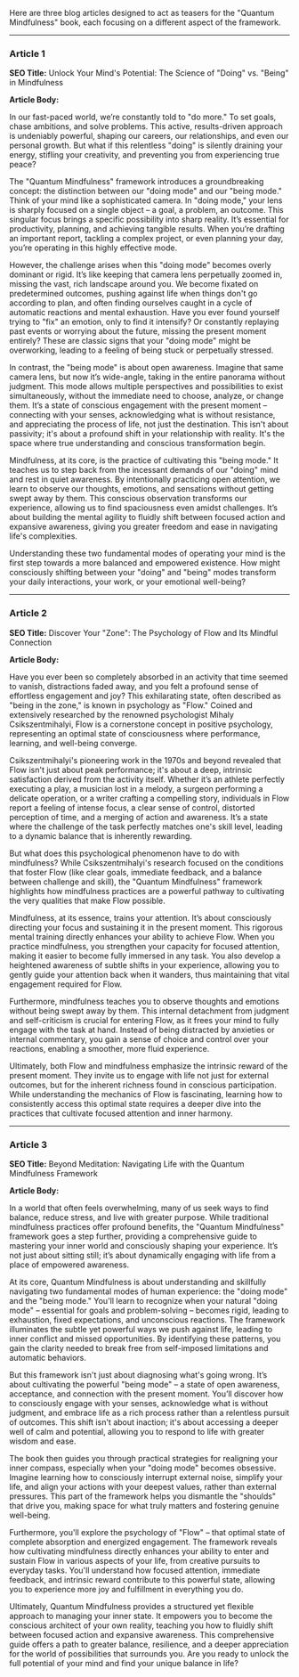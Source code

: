 Here are three blog articles designed to act as teasers for the "Quantum Mindfulness" book, each focusing on a different aspect of the framework.

---

### Article 1

**SEO Title:** Unlock Your Mind's Potential: The Science of "Doing" vs. "Being" in Mindfulness

**Article Body:**

In our fast-paced world, we’re constantly told to "do more." To set goals, chase ambitions, and solve problems. This active, results-driven approach is undeniably powerful, shaping our careers, our relationships, and even our personal growth. But what if this relentless "doing" is silently draining your energy, stifling your creativity, and preventing you from experiencing true peace?

The "Quantum Mindfulness" framework introduces a groundbreaking concept: the distinction between our "doing mode" and our "being mode." Think of your mind like a sophisticated camera. In "doing mode," your lens is sharply focused on a single object – a goal, a problem, an outcome. This singular focus brings a specific possibility into sharp reality. It’s essential for productivity, planning, and achieving tangible results. When you’re drafting an important report, tackling a complex project, or even planning your day, you’re operating in this highly effective mode.

However, the challenge arises when this "doing mode" becomes overly dominant or rigid. It’s like keeping that camera lens perpetually zoomed in, missing the vast, rich landscape around you. We become fixated on predetermined outcomes, pushing against life when things don't go according to plan, and often finding ourselves caught in a cycle of automatic reactions and mental exhaustion. Have you ever found yourself trying to "fix" an emotion, only to find it intensify? Or constantly replaying past events or worrying about the future, missing the present moment entirely? These are classic signs that your "doing mode" might be overworking, leading to a feeling of being stuck or perpetually stressed.

In contrast, the "being mode" is about open awareness. Imagine that same camera lens, but now it’s wide-angle, taking in the entire panorama without judgment. This mode allows multiple perspectives and possibilities to exist simultaneously, without the immediate need to choose, analyze, or change them. It’s a state of conscious engagement with the present moment – connecting with your senses, acknowledging what is without resistance, and appreciating the process of life, not just the destination. This isn't about passivity; it's about a profound shift in your relationship with reality. It's the space where true understanding and conscious transformation begin.

Mindfulness, at its core, is the practice of cultivating this "being mode." It teaches us to step back from the incessant demands of our "doing" mind and rest in quiet awareness. By intentionally practicing open attention, we learn to observe our thoughts, emotions, and sensations without getting swept away by them. This conscious observation transforms our experience, allowing us to find spaciousness even amidst challenges. It’s about building the mental agility to fluidly shift between focused action and expansive awareness, giving you greater freedom and ease in navigating life's complexities.

Understanding these two fundamental modes of operating your mind is the first step towards a more balanced and empowered existence. How might consciously shifting between your "doing" and "being" modes transform your daily interactions, your work, or your emotional well-being?

---

### Article 2

**SEO Title:** Discover Your "Zone": The Psychology of Flow and Its Mindful Connection

**Article Body:**

Have you ever been so completely absorbed in an activity that time seemed to vanish, distractions faded away, and you felt a profound sense of effortless engagement and joy? This exhilarating state, often described as "being in the zone," is known in psychology as "Flow." Coined and extensively researched by the renowned psychologist Mihaly Csikszentmihalyi, Flow is a cornerstone concept in positive psychology, representing an optimal state of consciousness where performance, learning, and well-being converge.

Csikszentmihalyi's pioneering work in the 1970s and beyond revealed that Flow isn't just about peak performance; it's about a deep, intrinsic satisfaction derived from the activity itself. Whether it’s an athlete perfectly executing a play, a musician lost in a melody, a surgeon performing a delicate operation, or a writer crafting a compelling story, individuals in Flow report a feeling of intense focus, a clear sense of control, distorted perception of time, and a merging of action and awareness. It’s a state where the challenge of the task perfectly matches one's skill level, leading to a dynamic balance that is inherently rewarding.

But what does this psychological phenomenon have to do with mindfulness? While Csikszentmihalyi's research focused on the conditions that foster Flow (like clear goals, immediate feedback, and a balance between challenge and skill), the "Quantum Mindfulness" framework highlights how mindfulness practices are a powerful pathway to cultivating the very qualities that make Flow possible.

Mindfulness, at its essence, trains your attention. It’s about consciously directing your focus and sustaining it in the present moment. This rigorous mental training directly enhances your ability to achieve Flow. When you practice mindfulness, you strengthen your capacity for focused attention, making it easier to become fully immersed in any task. You also develop a heightened awareness of subtle shifts in your experience, allowing you to gently guide your attention back when it wanders, thus maintaining that vital engagement required for Flow.

Furthermore, mindfulness teaches you to observe thoughts and emotions without being swept away by them. This internal detachment from judgment and self-criticism is crucial for entering Flow, as it frees your mind to fully engage with the task at hand. Instead of being distracted by anxieties or internal commentary, you gain a sense of choice and control over your reactions, enabling a smoother, more fluid experience.

Ultimately, both Flow and mindfulness emphasize the intrinsic reward of the present moment. They invite us to engage with life not just for external outcomes, but for the inherent richness found in conscious participation. While understanding the mechanics of Flow is fascinating, learning how to consistently access this optimal state requires a deeper dive into the practices that cultivate focused attention and inner harmony.

---

### Article 3

**SEO Title:** Beyond Meditation: Navigating Life with the Quantum Mindfulness Framework

**Article Body:**

In a world that often feels overwhelming, many of us seek ways to find balance, reduce stress, and live with greater purpose. While traditional mindfulness practices offer profound benefits, the "Quantum Mindfulness" framework goes a step further, providing a comprehensive guide to mastering your inner world and consciously shaping your experience. It’s not just about sitting still; it’s about dynamically engaging with life from a place of empowered awareness.

At its core, Quantum Mindfulness is about understanding and skillfully navigating two fundamental modes of human experience: the "doing mode" and the "being mode." You'll learn to recognize when your natural "doing mode" – essential for goals and problem-solving – becomes rigid, leading to exhaustion, fixed expectations, and unconscious reactions. The framework illuminates the subtle yet powerful ways we push against life, leading to inner conflict and missed opportunities. By identifying these patterns, you gain the clarity needed to break free from self-imposed limitations and automatic behaviors.

But this framework isn't just about diagnosing what's going wrong. It’s about cultivating the powerful "being mode" – a state of open awareness, acceptance, and connection with the present moment. You’ll discover how to consciously engage with your senses, acknowledge what is without judgment, and embrace life as a rich process rather than a relentless pursuit of outcomes. This shift isn't about inaction; it's about accessing a deeper well of calm and potential, allowing you to respond to life with greater wisdom and ease.

The book then guides you through practical strategies for realigning your inner compass, especially when your "doing mode" becomes obsessive. Imagine learning how to consciously interrupt external noise, simplify your life, and align your actions with your deepest values, rather than external pressures. This part of the framework helps you dismantle the "shoulds" that drive you, making space for what truly matters and fostering genuine well-being.

Furthermore, you'll explore the psychology of "Flow" – that optimal state of complete absorption and energized engagement. The framework reveals how cultivating mindfulness directly enhances your ability to enter and sustain Flow in various aspects of your life, from creative pursuits to everyday tasks. You'll understand how focused attention, immediate feedback, and intrinsic reward contribute to this powerful state, allowing you to experience more joy and fulfillment in everything you do.

Ultimately, Quantum Mindfulness provides a structured yet flexible approach to managing your inner state. It empowers you to become the conscious architect of your own reality, teaching you how to fluidly shift between focused action and expansive awareness. This comprehensive guide offers a path to greater balance, resilience, and a deeper appreciation for the world of possibilities that surrounds you. Are you ready to unlock the full potential of your mind and find your unique balance in life?